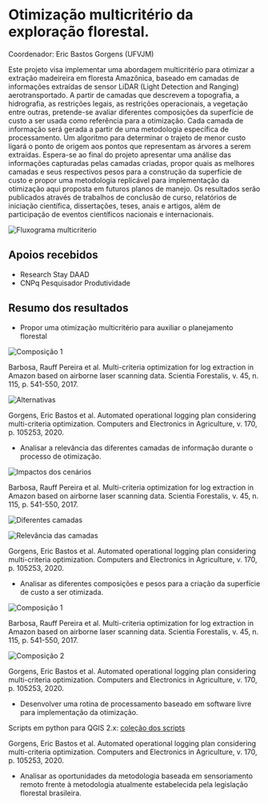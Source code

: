 # Otimização multicritério da exploração florestal. 

Coordenador: Eric Bastos Gorgens (UFVJM)

Este projeto visa implementar uma abordagem multicritério para otimizar a extração madeireira em floresta Amazônica, baseado em camadas de informações extraídas de sensor LiDAR (Light Detection and Ranging) aerotransportado. A partir de camadas que descrevem a topografia, a hidrografia, as restrições legais, as restrições operacionais, a vegetação  entre outras, pretende-se avaliar diferentes composições da superfície de custo a ser usada como referência para a otimização. Cada camada de informação será gerada a partir de uma metodologia específica de processamento. Um algoritmo para determinar o trajeto de menor custo ligará o ponto de origem aos pontos que representam as árvores a serem extraídas. Espera-se ao final do projeto apresentar uma análise das informações capturadas pelas camadas criadas, propor quais as melhores camadas e seus respectivos pesos para a construção da superfície de custo e propor uma metodologia replicável para implementação da otimização aqui proposta em futuros planos de manejo. Os resultados serão publicados através de trabalhos de conclusão de curso, relatórios de iniciação científica, dissertações, teses, anais e artigos, além de participação de eventos científicos nacionais e internacionais.

![Fluxograma multicriterio](img/fluxo.png)

## Apoios recebidos

- Research Stay DAAD
- CNPq Pesquisador Produtividade

## Resumo dos resultados

- Propor uma otimização multicritério para auxiliar o planejamento florestal

![Composição 1](img/rotas.png)

Barbosa, Rauff Pereira et al. Multi-criteria optimization for log extraction in Amazon based on airborne laser scanning data. Scientia Forestalis, v. 45, n. 115, p. 541-550, 2017.

![Alternativas](img/alternativas.png)

Gorgens, Eric Bastos et al. Automated operational logging plan considering multi-criteria optimization. Computers and Electronics in Agriculture, v. 170, p. 105253, 2020.

- Analisar a relevância das diferentes camadas de informação durante o processo de otimização.  

![Impactos dos cenários](img/impactos.png)

Barbosa, Rauff Pereira et al. Multi-criteria optimization for log extraction in Amazon based on airborne laser scanning data. Scientia Forestalis, v. 45, n. 115, p. 541-550, 2017.

![Diferentes camadas](img/camadas.png)

![Relevância das camadas](img/relevancia.png)

Gorgens, Eric Bastos et al. Automated operational logging plan considering multi-criteria optimization. Computers and Electronics in Agriculture, v. 170, p. 105253, 2020.

- Analisar as diferentes composições e pesos para a criação da superfície de custo a ser otimizada. 

![Composição 1](img/custos.png)

Barbosa, Rauff Pereira et al. Multi-criteria optimization for log extraction in Amazon based on airborne laser scanning data. Scientia Forestalis, v. 45, n. 115, p. 541-550, 2017.

![Composição 2](img/composicao.png)

Gorgens, Eric Bastos et al. Automated operational logging plan considering multi-criteria optimization. Computers and Electronics in Agriculture, v. 170, p. 105253, 2020.

- Desenvolver uma rotina de processamento baseado em software livre para implementação da otimização.  

Scripts em python para QGIS 2.x: [coleção dos scripts](https://github.com/Gorgens/multicriterio-exploracao-florestal/tree/master/python)

Gorgens, Eric Bastos et al. Automated operational logging plan considering multi-criteria optimization. Computers and Electronics in Agriculture, v. 170, p. 105253, 2020.

- Analisar as oportunidades da metodologia baseada em sensoriamento remoto frente à metodologia atualmente estabelecida pela legislação florestal brasileira. 
